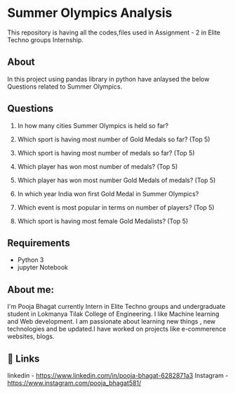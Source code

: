
# Summer Olympics Analysis

This repository is having all the codes,files used in Assignment - 2 in Elite Techno groups Internship.

## About
In this project using pandas library in python have anlaysed the below Questions related to Summer Olympics.

## Questions

1. In how many cities Summer Olympics is held so far?

2. Which sport is having most number of Gold Medals so far? (Top 5)

3. Which sport is having most number of medals so far? (Top 5)

4. Which player has won most number of medals? (Top 5)

5. Which player has won most number Gold Medals of medals? (Top 5)

6. In which year India won first Gold Medal in Summer Olympics?

7. Which event is most popular in terms on number of players? (Top 5)

8. Which sport is having most female Gold Medalists? (Top 5)


## Requirements

- Python 3
- jupyter Notebook

## About me:

I'm Pooja Bhagat currently Intern in Elite Techno groups and undergraduate student in Lokmanya Tilak College of Engineering. I like Machine learning and Web development. I am passionate about learning new things , new technologies and be updated.I have worked on projects like e-commerence websites, blogs.

## 🔗 Links


linkedin - https://www.linkedin.com/in/pooja-bhagat-6282871a3
Instagram - https://www.instagram.com/pooja_bhagat581/
